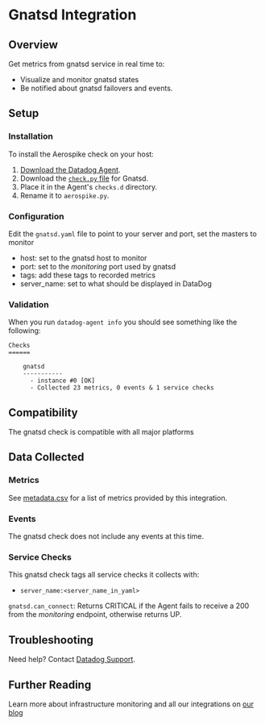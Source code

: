 # Gnatsd Integration

## Overview

Get metrics from gnatsd service in real time to:

* Visualize and monitor gnatsd states
* Be notified about gnatsd failovers and events.

## Setup

### Installation

To install the Aerospike check on your host:

1. [Download the Datadog Agent][4].
2. Download the [`check.py` file][5] for Gnatsd.
3. Place it in the Agent's `checks.d` directory.
4. Rename it to `aerospike.py`.

### Configuration

Edit the `gnatsd.yaml` file to point to your server and port, set the masters to monitor

* host: set to the gnatsd host to monitor
* port: set to the _monitoring_ port used by gnatsd
* tags: add these tags to recorded metrics
* server_name: set to what should be displayed in DataDog

### Validation

When you run `datadog-agent info` you should see something like the following:

    Checks
    ======

        gnatsd
        -----------
          - instance #0 [OK]
          - Collected 23 metrics, 0 events & 1 service checks

## Compatibility

The gnatsd check is compatible with all major platforms

## Data Collected
### Metrics

See [metadata.csv][1] for a list of metrics provided by this integration.

### Events
The gnatsd check does not include any events at this time.

### Service Checks
This gnatsd check tags all service checks it collects with:

* `server_name:<server_name_in_yaml>`

`gnatsd.can_connect`:
Returns CRITICAL if the Agent fails to receive a 200 from the _monitoring_ endpoint, otherwise returns UP.

## Troubleshooting
Need help? Contact [Datadog Support][2].

## Further Reading
Learn more about infrastructure monitoring and all our integrations on [our blog][3]


[1]: https://github.com/DataDog/datadog-sdk-testing/blob/master/lib/config/metadata.csv
[2]: http://docs.datadoghq.com/help/
[3]: https://www.datadoghq.com/blog/
[4]: https://app.datadoghq.com/account/settings#agent
[5]: https://github.com/DataDog/integrations-extras/blob/master/gnatsd/check.py
